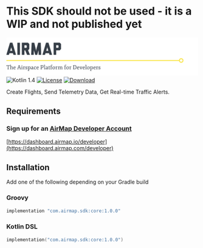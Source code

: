 # This SDK should not be used - it is a WIP and not published yet

![AirMap: The Airspace Platform for Developers](.github/logo.png)
![Kotlin 1.4](https://img.shields.io/badge/Kotlin-1.4-orange.svg)
[![License](https://img.shields.io/github/license/airmap/AirMapSDK-Kotlin)](LICENSE)
[![Download](https://img.shields.io/bintray/v/airmapio/maven/com.airmap.sdk.svg)](https://jcenter.bintray.com/com/airmap/sdk/core/)

Create Flights, Send Telemetry Data, Get Real-time Traffic Alerts.

## Requirements

### Sign up for an [AirMap Developer Account](https://dashboard.airmap.com/developer/)
 [https://dashboard.airmap.io/developer](https://dashboard.airmap.com/developer)

## Installation
Add one of the following depending on your Gradle build
### Groovy
```groovy
implementation "com.airmap.sdk:core:1.0.0"
```
### Kotlin DSL
```kotlin
implementation("com.airmap.sdk:core:1.0.0")
```

